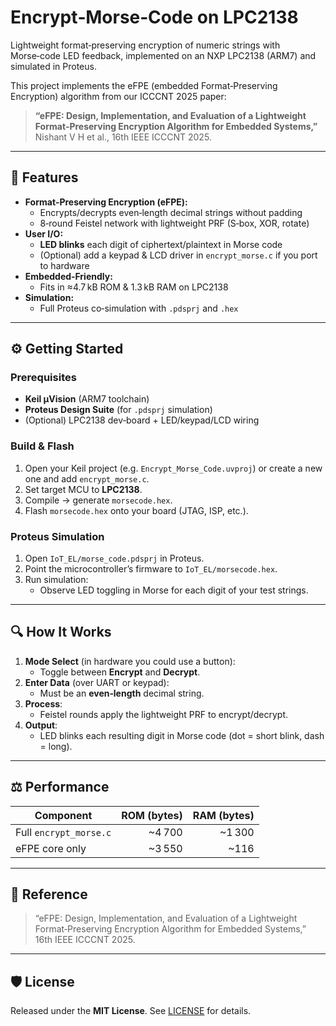 # Encrypt‑Morse‑Code on LPC2138  
Lightweight format‑preserving encryption of numeric strings with Morse‑code LED feedback, implemented on an NXP LPC2138 (ARM7) and simulated in Proteus.

This project implements the eFPE (embedded Format‑Preserving Encryption) algorithm from our ICCCNT 2025 paper:
> **“eFPE: Design, Implementation, and Evaluation of a Lightweight Format‑Preserving Encryption Algorithm for Embedded Systems,”**  
> Nishant V H et al., 16th IEEE ICCCNT 2025.  
---

## 🚀 Features

- **Format‑Preserving Encryption (eFPE):**  
  - Encrypts/decrypts even‑length decimal strings without padding  
  - 8‑round Feistel network with lightweight PRF (S‑box, XOR, rotate)  
- **User I/O:**  
  - **LED blinks** each digit of ciphertext/plaintext in Morse code  
  - (Optional) add a keypad & LCD driver in `encrypt_morse.c` if you port to hardware  
- **Embedded‑Friendly:**  
  - Fits in ≈4.7 kB ROM & 1.3 kB RAM on LPC2138  
- **Simulation:**  
  - Full Proteus co‑simulation with `.pdsprj` and `.hex`  

---

## ⚙️ Getting Started

### Prerequisites

- **Keil μVision** (ARM7 toolchain)  
- **Proteus Design Suite** (for `.pdsprj` simulation)  
- (Optional) LPC2138 dev‑board + LED/keypad/LCD wiring  

### Build & Flash

1. Open your Keil project (e.g. `Encrypt_Morse_Code.uvproj`) or create a new one and add `encrypt_morse.c`.  
2. Set target MCU to **LPC2138**.  
3. Compile → generate `morsecode.hex`.  
4. Flash `morsecode.hex` onto your board (JTAG, ISP, etc.).

### Proteus Simulation

1. Open `IoT_EL/morse_code.pdsprj` in Proteus.  
2. Point the microcontroller’s firmware to `IoT_EL/morsecode.hex`.  
3. Run simulation:  
   - Observe LED toggling in Morse for each digit of your test strings.

---

## 🔍 How It Works

1. **Mode Select** (in hardware you could use a button):  
   - Toggle between **Encrypt** and **Decrypt**.  
2. **Enter Data** (over UART or keypad):  
   - Must be an **even‑length** decimal string.  
3. **Process**:  
   - Feistel rounds apply the lightweight PRF to encrypt/decrypt.  
4. **Output**:  
   - LED blinks each resulting digit in Morse code (dot = short blink, dash = long).

---

## ⚖️ Performance

| Component         | ROM (bytes) | RAM (bytes) |
|-------------------|-----------:|-----------:|
| Full `encrypt_morse.c` |      ~4 700 |     ~1 300 |
| eFPE core only    |      ~3 550 |       ~116  |

---

## 📖 Reference
 
> “eFPE: Design, Implementation, and Evaluation of a Lightweight Format‑Preserving Encryption Algorithm for Embedded Systems,”  
> 16th IEEE ICCCNT 2025.  
---

## 🛡️ License

Released under the **MIT License**. See [LICENSE](LICENSE) for details.

